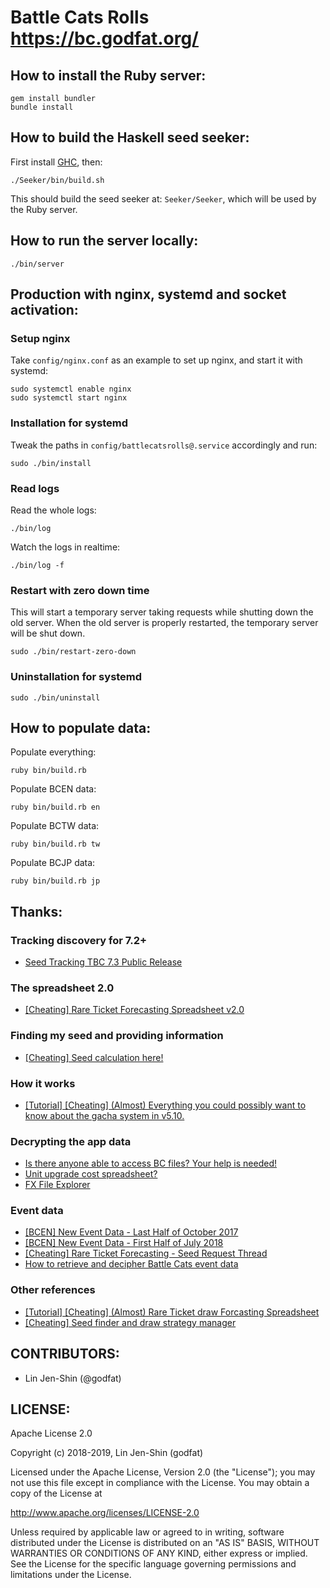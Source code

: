 # Battle Cats Rolls <https://bc.godfat.org/>

## How to install the Ruby server:

    gem install bundler
    bundle install

## How to build the Haskell seed seeker:

First install [GHC](https://www.haskell.org/ghc/), then:

    ./Seeker/bin/build.sh

This should build the seed seeker at: `Seeker/Seeker`, which will be used
by the Ruby server.

## How to run the server locally:

    ./bin/server

## Production with nginx, systemd and socket activation:

### Setup nginx

Take `config/nginx.conf` as an example to set up nginx, and start it with
systemd:

    sudo systemctl enable nginx
    sudo systemctl start nginx

### Installation for systemd

Tweak the paths in `config/battlecatsrolls@.service` accordingly and run:

    sudo ./bin/install

### Read logs

Read the whole logs:

    ./bin/log

Watch the logs in realtime:

    ./bin/log -f

### Restart with zero down time

This will start a temporary server taking requests while shutting down
the old server. When the old server is properly restarted, the temporary
server will be shut down.

    sudo ./bin/restart-zero-down

### Uninstallation for systemd

    sudo ./bin/uninstall

## How to populate data:

Populate everything:

    ruby bin/build.rb

Populate BCEN data:

    ruby bin/build.rb en

Populate BCTW data:

    ruby bin/build.rb tw

Populate BCJP data:

    ruby bin/build.rb jp

## Thanks:

### Tracking discovery for 7.2+

* [Seed Tracking TBC 7.3 Public Release](https://www.reddit.com/r/BattleCatsCheats/comments/9jvdcg/seed_tracking_tbc_73_public_release/)

### The spreadsheet 2.0

* [[Cheating] Rare Ticket Forecasting Spreadsheet v2.0](https://www.reddit.com/r/battlecats/comments/8mhun4/cheating_rare_ticket_forecasting_spreadsheet_v20/)

### Finding my seed and providing information

* [[Cheating] Seed calculation here!](https://www.reddit.com/r/battlecats/comments/8cbs2i/cheating_seed_calculation_here/e0r8l9v/)

### How it works

* [[Tutorial] [Cheating] (Almost) Everything you could possibly want to know about the gacha system in v5.10.](https://www.reddit.com/r/battlecats/comments/64geym/tutorial_cheating_almost_everything_you_could/)

### Decrypting the app data

* [Is there anyone able to access BC files? Your help is needed!](https://www.reddit.com/r/battlecats/comments/41e4l1/is_there_anyone_able_to_access_bc_files_your_help/cz3npr2)
* [Unit upgrade cost spreadsheet?](https://www.reddit.com/r/battlecats/comments/3em0bw/unit_upgrade_cost_spreadsheet/cthqo3f)
* [FX File Explorer](https://play.google.com/store/apps/details?id=nextapp.fx)

### Event data

* [[BCEN] New Event Data - Last Half of October 2017](https://www.reddit.com/r/battlecats/comments/75w399/bcen_new_event_data_last_half_of_october_2017/dostwfb)
* [[BCEN] New Event Data - First Half of July 2018](https://www.reddit.com/r/battlecats/comments/8vikts/bcen_new_event_data_first_half_of_july_2018/e1sc33v/)
* [[Cheating] Rare Ticket Forecasting - Seed Request Thread](https://www.reddit.com/r/battlecats/comments/7t2dlb/cheating_rare_ticket_forecasting_seed_request/dtb3q0w/)
* [How to retrieve and decipher Battle Cats event data](https://www.reddit.com/r/battlecats/comments/3tf03s/how_to_retrieve_and_decipher_battle_cats_event/)

### Other references

* [[Tutorial] [Cheating] (Almost) Rare Ticket draw Forcasting Spreadsheet](https://www.reddit.com/r/battlecats/comments/7llv80/tutorial_cheating_almost_rare_ticket_draw/)
* [[Cheating] Seed finder and draw strategy manager](https://www.reddit.com/r/battlecats/comments/8cbuyw/cheating_seed_finder_and_draw_strategy_manager/)

## CONTRIBUTORS:

* Lin Jen-Shin (@godfat)

## LICENSE:

Apache License 2.0

Copyright (c) 2018-2019, Lin Jen-Shin (godfat)

Licensed under the Apache License, Version 2.0 (the "License");
you may not use this file except in compliance with the License.
You may obtain a copy of the License at

<http://www.apache.org/licenses/LICENSE-2.0>

Unless required by applicable law or agreed to in writing, software
distributed under the License is distributed on an "AS IS" BASIS,
WITHOUT WARRANTIES OR CONDITIONS OF ANY KIND, either express or implied.
See the License for the specific language governing permissions and
limitations under the License.
